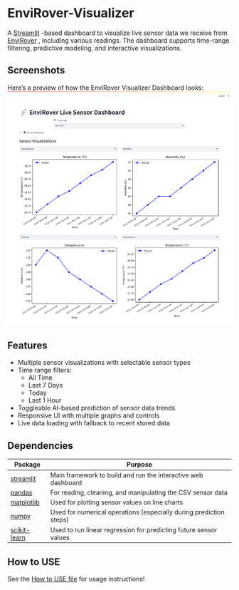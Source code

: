 # EnviRover-Visualizer

A [Streamlit](https://streamlit.io) -based dashboard to visualize live sensor data we receive from [EnviRover](https://github.com/hbp275/Envi-Rover?tab=readme-ov-file#envirover)  , including various readings. The dashboard supports time-range filtering, predictive modeling, and interactive visualizations.

## Screenshots
Here’s a preview of how the EnviRover Visualizer Dashboard looks:
![My Image](EnviRover-Visualizer/Images/Preview.png)


## Features

- Multiple sensor visualizations with selectable sensor types
- Time range filters:
   - All Time
   - Last 7 Days
   - Today
   - Last 1 Hour
- Toggleable AI-based prediction of sensor data trends
- Responsive UI with multiple graphs and controls
- Live data loading with fallback to recent stored data 

## Dependencies 

| Package        | Purpose                                                            |
| -------------- | ------------------------------------------------------------------ |
| [streamlit](https://streamlit.io)    | Main framework to build and run the interactive web dashboard      |
| [pandas](https://pandas.pydata.org)       | For reading, cleaning, and manipulating the CSV sensor data        |
| [matplotlib](https://matplotlib.org)   | Used for plotting sensor values on line charts                     |
| [numpy](https://numpy.org)        | Used for numerical operations (especially during prediction steps) |
| [scikit-learn](https://scikit-learn.org) | Used to run linear regression for predicting future sensor values  |

## How to USE
See the [How to USE file](https://github.com/hbp275/EnviRover-Visualizer/blob/main/EnviRover-Visualizer/How%20to%20USE.txt) for usage instructions!
